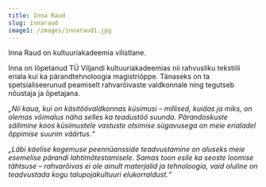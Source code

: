 ```yaml
---
title: Inna Raud
slug: innaraud
image1: /images/innaraud1.jpg
---
```

Inna Raud on kultuuriakadeemia vilistlane. 

Inna on lõpetanud TÜ Viljandi kultuuriakadeemias nii rahvusliku tekstiili eriala kui ka pärandtehnoloogia magistriõppe. Tänaseks on ta spetsialiseerunud peamiselt rahvarõivaste valdkonnale ning tegutseb nõustaja ja õpetajana.

_„Nii kaua, kui on käsitöövaldkonnas küsimusi – millised, kuidas ja miks, on olemas võimalus näha selles ka teadustöö suunda. Pärandoskuste säilimine koos küsimustele vastuste otsimise sügavusega on meie erialadel õppimise suurim väärtus.“_

_„Läbi käelise kogemuse peennüansside teadvustamine on aluseks meie esemelise pärandi
lahtimõtestamisele. Samas toon esile ka seoste loomise tähtsuse – rahvarõivas ei ole ainult materjalid ja tehnoloogia, vaid oluline on teadvustada kogu talupojakultuuri elukorraldust.“_
